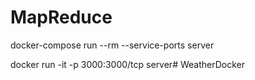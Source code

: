 # MapReduce

docker-compose run --rm --service-ports server

docker run -it -p 3000:3000/tcp  server# WeatherDocker
